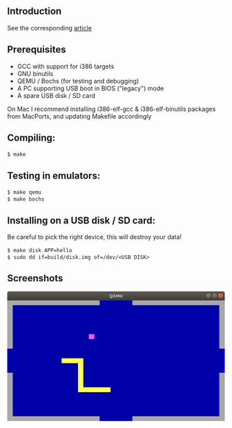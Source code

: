 ## Introduction

See the corresponding [article](ARTICLE.md)

## Prerequisites

- GCC with support for i386 targets
- GNU binutils
- QEMU / Bochs (for testing and debugging)
- A PC supporting USB boot in BIOS ("legacy") mode
- A spare USB disk / SD card

On Mac I recommend installing i386-elf-gcc & i386-elf-binutils packages from MacPorts,
and updating Makefile accordingly

## Compiling:
```
$ make
```

## Testing in emulators:
```
$ make qemu
$ make bochs
```

## Installing on a USB disk / SD card:

Be careful to pick the right device, this will destroy your data!

```
$ make disk APP=hello
$ sudo dd if=build/disk.img of=/dev/<USB DISK>
```

## Screenshots

![](screenshot.png)
